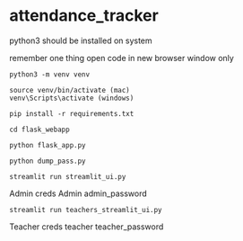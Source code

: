 # attendance_tracker

python3 should be installed on system

remember one thing open code in new browser window only

``` 
python3 -m venv venv

source venv/bin/activate (mac)
venv\Scripts\activate (windows)

pip install -r requirements.txt

cd flask_webapp

python flask_app.py

python dump_pass.py

streamlit run streamlit_ui.py

```

Admin creds
Admin
admin_password


```
streamlit run teachers_streamlit_ui.py
```
Teacher creds
teacher
teacher_password